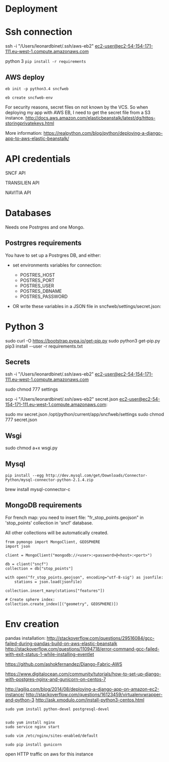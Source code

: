 # Deployment

# Ssh connection

ssh -i "/Users/leonardbinet/.ssh/aws-eb2" ec2-user@ec2-54-154-171-111.eu-west-1.compute.amazonaws.com

python 3
`pip install -r requirements`

## AWS deploy

```
eb init -p python3.4 sncfweb

eb create sncfweb-env
```
For security reasons, secret files on not known by the VCS. So when deploying my app with AWS EB, I need to get the secret file from a S3 instance.
http://docs.aws.amazon.com/elasticbeanstalk/latest/dg/https-storingprivatekeys.html

More information:
https://realpython.com/blog/python/deploying-a-django-app-to-aws-elastic-beanstalk/

# API credentials
SNCF API

TRANSILIEN API

NAVITIA API

# Databases
Needs one Postrgres and one Mongo.

## Postrgres requirements
You have to set up a Postrgres DB, and either:
- set environments variables for connection:
    - POSTRES_HOST
    - POSTRES_PORT
    - POSTRES_USER
    - POSTRES_DBNAME
    - POSTRES_PASSWORD

- OR write these variables in a JSON file in sncfweb/settings/secret.json:

# Python 3
sudo curl -O https://bootstrap.pypa.io/get-pip.py
sudo python3 get-pip.py
pip3 install --user -r requirements.txt

## Secrets


ssh -i "/Users/leonardbinet/.ssh/aws-eb2" ec2-user@ec2-54-154-171-111.eu-west-1.compute.amazonaws.com

sudo chmod 777 settings

scp -i "/Users/leonardbinet/.ssh/aws-eb2" secret.json ec2-user@ec2-54-154-171-111.eu-west-1.compute.amazonaws.com:


sudo mv secret.json /opt/python/current/app/sncfweb/settings
sudo chmod 777 secret.json

## Wsgi
sudo chmod a+x wsgi.py

## Mysql
```
pip install --egg http://dev.mysql.com/get/Downloads/Connector-Python/mysql-connector-python-2.1.4.zip
```
brew install mysql-connector-c


## MongoDB requirements

For french map: you need to insert file: "fr_stop_points.geojson" in 'stop_points' collection in 'sncf' database.

All other collections will be automatically created.

```
from pymongo import MongoClient, GEOSPHERE
import json

client = MongoClient("mongodb://<user>:<password>@<host>:<port>")

db = client("sncf")
collection = db["stop_points"]

with open("fr_stop_points.geojson", encoding="utf-8-sig") as jsonfile:                        
    stations = json.load(jsonfile)

collection.insert_many(stations["features"])

# Create sphere index:
collection.create_index([("geometry", GEOSPHERE)])

```


# Env creation

pandas installation:
http://stackoverflow.com/questions/29516084/gcc-failed-during-pandas-build-on-aws-elastic-beanstalk
http://stackoverflow.com/questions/11094718/error-command-gcc-failed-with-exit-status-1-while-installing-eventlet


https://github.com/ashokfernandez/Django-Fabric-AWS

https://www.digitalocean.com/community/tutorials/how-to-set-up-django-with-postgres-nginx-and-gunicorn-on-centos-7

http://agiliq.com/blog/2014/08/deploying-a-django-app-on-amazon-ec2-instance/
http://stackoverflow.com/questions/16123459/virtualenvwrapper-and-python-3
http://ask.xmodulo.com/install-python3-centos.html
```
sudo yum install python-devel postgresql-devel


sudo yum install nginx
sudo service nginx start

sudo vim /etc/nginx/sites-enabled/default

sudo pip install gunicorn
```
open HTTP traffic on aws for this instance
